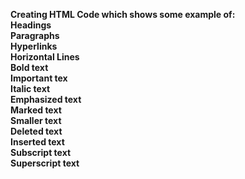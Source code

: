 <b>Creating HTML Code which shows some example of:<br>
Headings <br>
Paragraphs <br>
Hyperlinks <br>
Horizontal Lines <br>
Bold text <br>
Important tex <br>
Italic text <br>
Emphasized text <br>
Marked text <br>
Smaller text <br>
Deleted text <br>
Inserted text <br>
Subscript text <br>
Superscript text </b>
